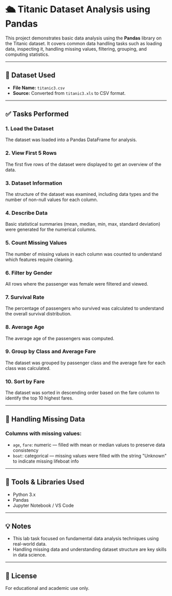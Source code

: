 # 🛳️ Titanic Dataset Analysis using Pandas

This project demonstrates basic data analysis using the **Pandas** library on the Titanic dataset. It covers common data handling tasks such as loading data, inspecting it, handling missing values, filtering, grouping, and computing statistics.

---

## 📁 Dataset Used

- **File Name:** `titanic3.csv`
- **Source:** Converted from `titanic3.xls` to CSV format.

---

## ✅ Tasks Performed

### 1. Load the Dataset
The dataset was loaded into a Pandas DataFrame for analysis.

### 2. View First 5 Rows
The first five rows of the dataset were displayed to get an overview of the data.

### 3. Dataset Information
The structure of the dataset was examined, including data types and the number of non-null values for each column.

### 4. Describe Data
Basic statistical summaries (mean, median, min, max, standard deviation) were generated for the numerical columns.

### 5. Count Missing Values
The number of missing values in each column was counted to understand which features require cleaning.

### 6. Filter by Gender
All rows where the passenger was female were filtered and viewed.

### 7. Survival Rate
The percentage of passengers who survived was calculated to understand the overall survival distribution.

### 8. Average Age
The average age of the passengers was computed.

### 9. Group by Class and Average Fare
The dataset was grouped by passenger class and the average fare for each class was calculated.

### 10. Sort by Fare
The dataset was sorted in descending order based on the fare column to identify the top 10 highest fares.

---

## 🧹 Handling Missing Data

### Columns with missing values:
- `age`, `fare`: numeric — filled with mean or median values to preserve data consistency
- `boat`: categorical — missing values were filled with the string "Unknown" to indicate missing lifeboat info

---

## 🧰 Tools & Libraries Used

- Python 3.x
- Pandas
- Jupyter Notebook / VS Code

---

## 💡 Notes

- This lab task focused on fundamental data analysis techniques using real-world data.
- Handling missing data and understanding dataset structure are key skills in data science.

---

## 🔗 License

For educational and academic use only.

